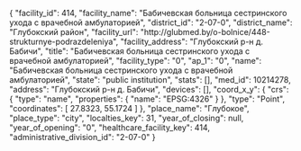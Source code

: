 {
    "facility_id": 414,
    "facility_name": "Бабичевская больница сестринского ухода с врачебной амбулаторией",
    "district_id": "2-07-0",
    "district_name": "Глубокский район",
    "facility_url": "http:\/\/glubmed.by\/o-bolnice\/448-strukturnye-podrazdeleniya",
    "facility_address": "Глубокский р-н д. Бабичи",
    "title": "Бабичевская больница сестринского ухода с врачебной амбулаторией",
    "facility_type": "0",
    "ap_1": "0",
    "name": "Бабичевская больница сестринского ухода с врачебной амбулаторией",
    "state": "public institution",
    "stats": [],
    "med_id": 10214278,
    "address": "Глубокский р-н д. Бабичи",
    "devices": [],
    "coord_x_y": {
        "crs": {
            "type": "name",
            "properties": {
                "name": "EPSG:4326"
            }
        },
        "type": "Point",
        "coordinates": [
            27.8323,
            55.1724
        ]
    },
    "place_name": "Глубокое",
    "place_type": "city",
    "localties_key": 31,
    "year_of_closing": null,
    "year_of_opening": "0",
    "healthcare_facility_key": 414,
    "administrative_division_id": "2-07-0"
}